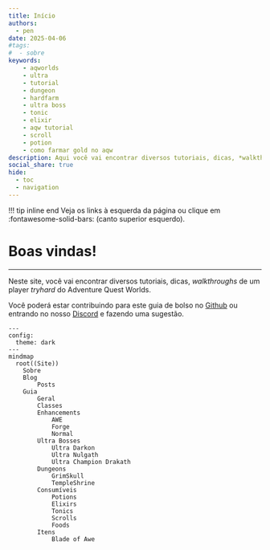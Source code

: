 ```yaml
---
title: Início
authors:
  - pen
date: 2025-04-06
#tags:
#  - sobre
keywords:
    - aqworlds
    - ultra
    - tutorial
    - dungeon
    - hardfarm
    - ultra boss
    - tonic
    - elixir
    - aqw tutorial
    - scroll
    - potion
    - como farmar gold no aqw
description: Aqui você vai encontrar diversos tutoriais, dicas, *walkthroughs* de um player *tryhard* do Adventure Quest Worlds, sobre aprimoramentos (enhancements), consumíveis (potions, elixirs, tonics, foods), como derrotar Ultra Bosses e mais.
social_share: true
hide:
  - toc
  - navigation
---
```

!!! tip inline end
    Veja os links à esquerda da página ou clique em :fontawesome-solid-bars: (canto superior esquerdo).
# Boas vindas!
---
Neste site, você vai encontrar diversos tutoriais, dicas, *walkthroughs* de um player *tryhard* do Adventure Quest Worlds.

Você poderá estar contribuindo para este guia de bolso no [Github](https://github.com/jix-AQW/site) ou entrando no nosso [Discord](https://discord.gg/uc9y27NYTp) e fazendo uma sugestão.

```mermaid
---
config:
  theme: dark
---
mindmap
  root((Site))
    Sobre
    Blog
        Posts
    Guia
        Geral
        Classes
        Enhancements
            AWE
            Forge
            Normal
        Ultra Bosses
            Ultra Darkon
            Ultra Nulgath
            Ultra Champion Drakath
        Dungeons
            GrimSkull
            TempleShrine
        Consumíveis
            Potions
            Elixirs
            Tonics
            Scrolls
            Foods
        Itens
            Blade of Awe

```